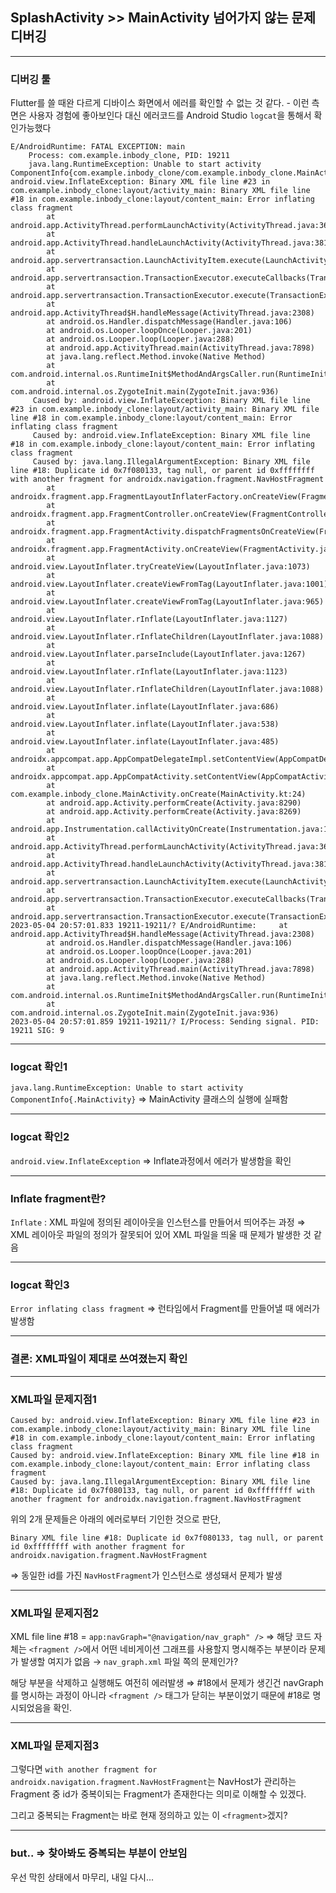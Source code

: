 ## SplashActivity >> MainActivity 넘어가지 않는 문제 디버깅
___
### 디버깅 툴
Flutter를 쓸 때완 다르게 디바이스 화면에서 에러를 확인할 수 없는 것 같다. - 이런 측면은 사용자 경험에 좋아보인다
대신 에러코드를 Android Studio `logcat`을 통해서 확인가능했다
```
E/AndroidRuntime: FATAL EXCEPTION: main
    Process: com.example.inbody_clone, PID: 19211
    java.lang.RuntimeException: Unable to start activity ComponentInfo{com.example.inbody_clone/com.example.inbody_clone.MainActivity}: android.view.InflateException: Binary XML file line #23 in com.example.inbody_clone:layout/activity_main: Binary XML file line #18 in com.example.inbody_clone:layout/content_main: Error inflating class fragment
        at android.app.ActivityThread.performLaunchActivity(ActivityThread.java:3676)
        at android.app.ActivityThread.handleLaunchActivity(ActivityThread.java:3813)
        at android.app.servertransaction.LaunchActivityItem.execute(LaunchActivityItem.java:101)
        at android.app.servertransaction.TransactionExecutor.executeCallbacks(TransactionExecutor.java:135)
        at android.app.servertransaction.TransactionExecutor.execute(TransactionExecutor.java:95)
        at android.app.ActivityThread$H.handleMessage(ActivityThread.java:2308)
        at android.os.Handler.dispatchMessage(Handler.java:106)
        at android.os.Looper.loopOnce(Looper.java:201)
        at android.os.Looper.loop(Looper.java:288)
        at android.app.ActivityThread.main(ActivityThread.java:7898)
        at java.lang.reflect.Method.invoke(Native Method)
        at com.android.internal.os.RuntimeInit$MethodAndArgsCaller.run(RuntimeInit.java:548)
        at com.android.internal.os.ZygoteInit.main(ZygoteInit.java:936)
     Caused by: android.view.InflateException: Binary XML file line #23 in com.example.inbody_clone:layout/activity_main: Binary XML file line #18 in com.example.inbody_clone:layout/content_main: Error inflating class fragment
     Caused by: android.view.InflateException: Binary XML file line #18 in com.example.inbody_clone:layout/content_main: Error inflating class fragment
     Caused by: java.lang.IllegalArgumentException: Binary XML file line #18: Duplicate id 0x7f080133, tag null, or parent id 0xffffffff with another fragment for androidx.navigation.fragment.NavHostFragment
        at androidx.fragment.app.FragmentLayoutInflaterFactory.onCreateView(FragmentLayoutInflaterFactory.java:117)
        at androidx.fragment.app.FragmentController.onCreateView(FragmentController.java:135)
        at androidx.fragment.app.FragmentActivity.dispatchFragmentsOnCreateView(FragmentActivity.java:295)
        at androidx.fragment.app.FragmentActivity.onCreateView(FragmentActivity.java:274)
        at android.view.LayoutInflater.tryCreateView(LayoutInflater.java:1073)
        at android.view.LayoutInflater.createViewFromTag(LayoutInflater.java:1001)
        at android.view.LayoutInflater.createViewFromTag(LayoutInflater.java:965)
        at android.view.LayoutInflater.rInflate(LayoutInflater.java:1127)
        at android.view.LayoutInflater.rInflateChildren(LayoutInflater.java:1088)
        at android.view.LayoutInflater.parseInclude(LayoutInflater.java:1267)
        at android.view.LayoutInflater.rInflate(LayoutInflater.java:1123)
        at android.view.LayoutInflater.rInflateChildren(LayoutInflater.java:1088)
        at android.view.LayoutInflater.inflate(LayoutInflater.java:686)
        at android.view.LayoutInflater.inflate(LayoutInflater.java:538)
        at android.view.LayoutInflater.inflate(LayoutInflater.java:485)
        at androidx.appcompat.app.AppCompatDelegateImpl.setContentView(AppCompatDelegateImpl.java:706)
        at androidx.appcompat.app.AppCompatActivity.setContentView(AppCompatActivity.java:195)
        at com.example.inbody_clone.MainActivity.onCreate(MainActivity.kt:24)
        at android.app.Activity.performCreate(Activity.java:8290)
        at android.app.Activity.performCreate(Activity.java:8269)
        at android.app.Instrumentation.callActivityOnCreate(Instrumentation.java:1384)
        at android.app.ActivityThread.performLaunchActivity(ActivityThread.java:3657)
        at android.app.ActivityThread.handleLaunchActivity(ActivityThread.java:3813)
        at android.app.servertransaction.LaunchActivityItem.execute(LaunchActivityItem.java:101)
        at android.app.servertransaction.TransactionExecutor.executeCallbacks(TransactionExecutor.java:135)
        at android.app.servertransaction.TransactionExecutor.execute(TransactionExecutor.java:95)
2023-05-04 20:57:01.833 19211-19211/? E/AndroidRuntime:     at android.app.ActivityThread$H.handleMessage(ActivityThread.java:2308)
        at android.os.Handler.dispatchMessage(Handler.java:106)
        at android.os.Looper.loopOnce(Looper.java:201)
        at android.os.Looper.loop(Looper.java:288)
        at android.app.ActivityThread.main(ActivityThread.java:7898)
        at java.lang.reflect.Method.invoke(Native Method)
        at com.android.internal.os.RuntimeInit$MethodAndArgsCaller.run(RuntimeInit.java:548)
        at com.android.internal.os.ZygoteInit.main(ZygoteInit.java:936)
2023-05-04 20:57:01.859 19211-19211/? I/Process: Sending signal. PID: 19211 SIG: 9
```
___

### logcat 확인1

`java.lang.RuntimeException: Unable to start activity ComponentInfo{.MainActivity}` 
⇒ MainActivity 클래스의 실행에 실패함
___
### logcat 확인2
`android.view.InflateException`
⇒ Inflate과정에서 에러가 발생함을 확인
___
### Inflate fragment란?
`Inflate` : XML 파일에 정의된 레이아웃을 인스턴스를 만들어서 띄어주는 과정 
⇒ XML 레이아웃 파일의 정의가 잘못되어 있어 XML 파일을 띄울 때 문제가 발생한 것 같음
___
### logcat 확인3
`Error inflating class fragment`
⇒ 런타임에서 Fragment를 만들어낼 때 에러가 발생함
___
### 결론: XML파일이 제대로 쓰여졌는지 확인
___
### XML파일 문제지점1
```
Caused by: android.view.InflateException: Binary XML file line #23 in com.example.inbody_clone:layout/activity_main: Binary XML file line #18 in com.example.inbody_clone:layout/content_main: Error inflating class fragment
Caused by: android.view.InflateException: Binary XML file line #18 in com.example.inbody_clone:layout/content_main: Error inflating class fragment
Caused by: java.lang.IllegalArgumentException: Binary XML file line #18: Duplicate id 0x7f080133, tag null, or parent id 0xffffffff with another fragment for androidx.navigation.fragment.NavHostFragment
```

위의 2개 문제들은 아래의 에러로부터 기인한 것으로 판단,
```
Binary XML file line #18: Duplicate id 0x7f080133, tag null, or parent id 0xffffffff with another fragment for androidx.navigation.fragment.NavHostFragment
```
⇒ 동일한 id를 가진 `NavHostFragment`가 인스턴스로 생성돼서 문제가 발생
___
### XML파일 문제지점2
XML file line #18 = `app:navGraph="@navigation/nav_graph" />`
⇒ 해당 코드 자체는 `<fragment />`에서 어떤 네비게이션 그래프를 사용할지 명시해주는 부분이라 문제가 발생할 여지가 없음 → `nav_graph.xml` 파일 쪽의 문제인가?

해당 부분을 삭제하고 실행해도 여전히 에러발생
⇒ #18에서 문제가 생긴건 navGraph를 명시하는 과정이 아니라 `<fragment />` 태그가 닫히는 부분이었기 때문에 #18로 명시되었음을 확인.
___
### XML파일 문제지점3
그렇다면 `with another fragment for androidx.navigation.fragment.NavHostFragment`는 NavHost가 관리하는 Fragment 중 id가 중복이되는 Fragment가 존재한다는 의미로 이해할 수 있겠다.

그리고 중복되는 Fragment는 바로 현재 정의하고 있는 이 `<fragment>`겠지?
___

### but.. ⇒ 찾아봐도 중복되는 부분이 안보임

우선 막힌 상태에서 마무리, 내일 다시...



